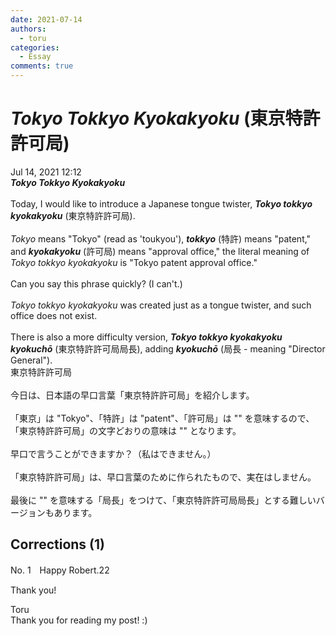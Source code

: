 ```yaml
---
date: 2021-07-14
authors:
  - toru
categories:
  - Essay
comments: true
---
```


# <strong><em>Tokyo Tokkyo Kyokakyoku</strong></em> (東京特許許可局)
<div class="date">Jul 14, 2021 12:12</div>
<div id="post"><div id="body_show_ori">
<strong><em>Tokyo Tokkyo Kyokakyoku</strong></em><br/><br/>Today, I would like to introduce a Japanese tongue twister, <strong><em>Tokyo tokkyo kyokakyoku</em></strong> (東京特許許可局).<br/><br/><em>Tokyo</em> means "Tokyo" (read as 'toukyou'), <strong><em>tokkyo</em></strong> (特許) means "patent," and <strong><em>kyokakyoku</em></strong> (許可局) means "approval office," the literal meaning of <em>Tokyo tokkyo kyokakyoku</em> is "Tokyo patent approval office."<br/><br/>Can you say this phrase quickly? (I can't.)<br/><br/><em>Tokyo tokkyo kyokakyoku</em> was created just as a tongue twister, and such office does not exist.<br/><br/>There is also a more difficulty version, <strong><em>Tokyo tokkyo kyokakyoku kyokuchō</em></strong> (東京特許許可局局長), adding <strong><em>kyokuchō</em></strong> (局長 - meaning "Director General").
</div></div>

<!-- more -->

<div id="post_ja"><div id="body_show_mo">
東京特許許可局<br/><br/>今日は、日本語の早口言葉「東京特許許可局」を紹介します。<br/><br/>「東京」は "Tokyo"、「特許」は "patent"、「許可局」は "" を意味するので、「東京特許許可局」の文字どおりの意味は "" となります。<br/><br/>早口で言うことができますか？（私はできません。）<br/><br/>「東京特許許可局」は、早口言葉のために作られたもので、実在はしません。<br/><br/>最後に "" を意味する「局長」をつけて、「東京特許許可局局長」とする難しいバージョンもあります。
</div></div>

## Corrections (1)
<div id="block"><div class="first_name"> No. 1　<span class="just_name">Happy Robert.22</span></div><div id="block2">
<p class="comment_small">
 Thank you!
</p>

</div><div class="name"><span class="just_name">Toru</span><br>
Thank you for reading my post! :)
</div>
</div>
